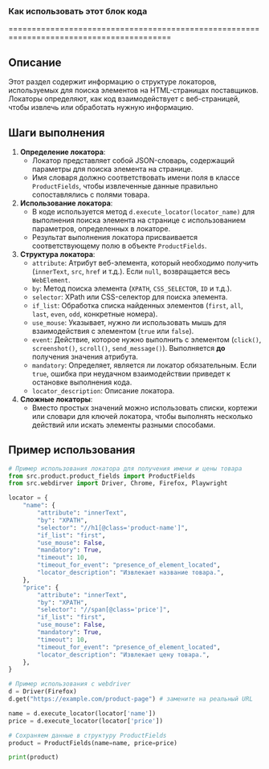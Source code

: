 ### **Как использовать этот блок кода**

=========================================================================================

Описание
-------------------------
Этот раздел содержит информацию о структуре локаторов, используемых для поиска элементов на HTML-страницах поставщиков. Локаторы определяют, как код взаимодействует с веб-страницей, чтобы извлечь или обработать нужную информацию.

Шаги выполнения
-------------------------
1.  **Определение локатора**:
    -   Локатор представляет собой JSON-словарь, содержащий параметры для поиска элемента на странице.
    -   Имя словаря должно соответствовать имени поля в классе `ProductFields`, чтобы извлеченные данные правильно сопоставлялись с полями товара.
2.  **Использование локатора**:
    -   В коде используется метод `d.execute_locator(locator_name)` для выполнения поиска элемента на странице с использованием параметров, определенных в локаторе.
    -   Результат выполнения локатора присваивается соответствующему полю в объекте `ProductFields`.
3.  **Структура локатора**:
    -   `attribute`: Атрибут веб-элемента, который необходимо получить (`innerText`, `src`, `href` и т.д.). Если `null`, возвращается весь `WebElement`.
    -   `by`: Метод поиска элемента (`XPATH`, `CSS_SELECTOR`, `ID` и т.д.).
    -   `selector`: XPath или CSS-селектор для поиска элемента.
    -   `if_list`: Обработка списка найденных элементов (`first`, `all`, `last`, `even`, `odd`, конкретные номера).
    -   `use_mouse`: Указывает, нужно ли использовать мышь для взаимодействия с элементом (`true` или `false`).
    -   `event`: Действие, которое нужно выполнить с элементом (`click()`, `screenshot()`, `scroll()`, `send_message()`). Выполняется **до** получения значения атрибута.
    -   `mandatory`: Определяет, является ли локатор обязательным. Если `true`, ошибка при неудачном взаимодействии приведет к остановке выполнения кода.
    -   `locator_description`: Описание локатора.
4.  **Сложные локаторы**:
    -   Вместо простых значений можно использовать списки, кортежи или словари для ключей локатора, чтобы выполнять несколько действий или искать элементы разными способами.

Пример использования
-------------------------

```python
# Пример использования локатора для получения имени и цены товара
from src.product.product_fields import ProductFields
from src.webdirver import Driver, Chrome, Firefox, Playwright

locator = {
    "name": {
        "attribute": "innerText",
        "by": "XPATH",
        "selector": "//h1[@class='product-name']",
        "if_list": "first",
        "use_mouse": False,
        "mandatory": True,
        "timeout": 10,
        "timeout_for_event": "presence_of_element_located",
        "locator_description": "Извлекает название товара.",
    },
    "price": {
        "attribute": "innerText",
        "by": "XPATH",
        "selector": "//span[@class='price']",
        "if_list": "first",
        "use_mouse": False,
        "mandatory": True,
        "timeout": 10,
        "timeout_for_event": "presence_of_element_located",
        "locator_description": "Извлекает цену товара.",
    },
}

# Пример использования с webdriver
d = Driver(Firefox)
d.get("https://example.com/product-page") # замените на реальный URL

name = d.execute_locator(locator['name'])
price = d.execute_locator(locator['price'])

# Сохраняем данные в структуру ProductFields
product = ProductFields(name=name, price=price)

print(product)
```
